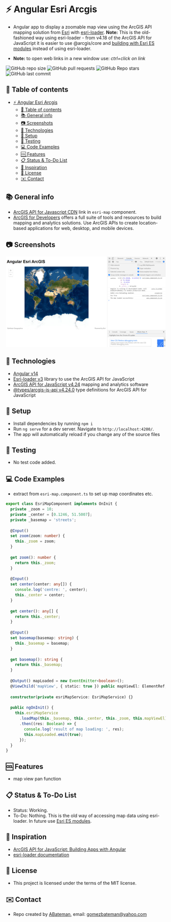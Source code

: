 # :zap: Angular Esri Arcgis

* Angular app to display a zoomable map view using the ArcGIS API mapping solution from [Esri](https://www.esri.com/en-us/home) with [esri-loader](https://github.com/Esri/esri-loader). **Note:** This is the old-fashioned way using esri-loader - from v4.18 of the ArcGIS API for JavaScript it is easier to use @arcgis/core and [building with Esri ES modules](https://developers.arcgis.com/javascript/latest/es-modules/) instead of using esri-loader.

* **Note:** to open web links in a new window use: _ctrl+click on link_

![GitHub repo size](https://img.shields.io/github/repo-size/AndrewJBateman/angular-esri-arcgis?style=plastic)
![GitHub pull requests](https://img.shields.io/github/issues-pr/AndrewJBateman/angular-esri-arcgis?style=plastic)
![GitHub Repo stars](https://img.shields.io/github/stars/AndrewJBateman/angular-esri-arcgis?style=plastic)
![GitHub last commit](https://img.shields.io/github/last-commit/AndrewJBateman/angular-esri-arcgis?style=plastic)

## :page_facing_up: Table of contents

* [:zap: Angular Esri Arcgis](#zap-angular-esri-arcgis)
  * [:page_facing_up: Table of contents](#page_facing_up-table-of-contents)
  * [:books: General info](#books-general-info)
  * [:camera: Screenshots](#camera-screenshots)
  * [:signal_strength: Technologies](#signal_strength-technologies)
  * [:floppy_disk: Setup](#floppy_disk-setup)
  * [:flashlight: Testing](#flashlight-testing)
  * [:computer: Code Examples](#computer-code-examples)
  * [:cool: Features](#cool-features)
  * [:clipboard: Status & To-Do List](#clipboard-status--to-do-list)
  * [:clap: Inspiration](#clap-inspiration)
  * [:file_folder: License](#file_folder-license)
  * [:envelope: Contact](#envelope-contact)

## :books: General info

* [ArcGIS API for Javascript CDN](https://developers.arcgis.com/javascript/latest/guide/get-api/#cdn) link in `esri-map` component.
* [ArcGIS for Developers](https://developers.arcgis.com/) offers a full suite of tools and resources to build mapping and analytics solutions. Use ArcGIS APIs to create location-based applications for web, desktop, and mobile devices.

## :camera: Screenshots

![Example screenshot](./img/map.png)

## :signal_strength: Technologies

* [Angular v14](https://angular.io/)
* [Esri-loader v3](https://github.com/Esri/esri-loader) library to use the ArcGIS API for JavaScript
* [ArcGIS API for JavaScript v4.24](https://developers.arcgis.com/javascript/) mapping and analytics software
* [@types/arcgis-js-api v4.24.0](https://www.npmjs.com/package/@types/arcgis-js-api) type definitions for ArcGIS API for JavaScript

## :floppy_disk: Setup

* Install dependencies by running `npm i`
* Run `ng serve` for a dev server. Navigate to `http://localhost:4200/`.
* The app will automatically reload if you change any of the source files

## :flashlight: Testing

* No test code added.

## :computer: Code Examples

* extract from `esri-map.component.ts` to set up map coordinates etc.

```typescript
export class EsriMapComponent implements OnInit {
  private _zoom = 10;
  private _center = [0.1246, 51.5007];
  private _basemap = 'streets';

  @Input()
  set zoom(zoom: number) {
    this._zoom = zoom;
  }

  get zoom(): number {
    return this._zoom;
  }

  @Input()
  set center(center: any[]) {
    console.log('centre: ', center);
    this._center = center;
  }

  get center(): any[] {
    return this._center;
  }

  @Input()
  set basemap(basemap: string) {
    this._basemap = basemap;
  }

  get basemap(): string {
    return this._basemap;
  }

  @Output() mapLoaded = new EventEmitter<boolean>();
  @ViewChild('mapView', { static: true }) public mapViewEl: ElementRef;

  constructor(private esriMapService: EsriMapService) {}

  public ngOnInit() {
    this.esriMapService
      .loadMap(this._basemap, this._center, this._zoom, this.mapViewEl)
      .then((res: Boolean) => {
        console.log('result of map loading: ', res);
        this.mapLoaded.emit(true);
      });
  }
}
```

## :cool: Features

* map view pan function

## :clipboard: Status & To-Do List

* Status: Working.
* To-Do: Nothing. This is the old way of accessing map data using esri-loader. In future use [Esri ES modules](https://developers.arcgis.com/javascript/latest/es-modules/).

## :clap: Inspiration

* [ArcGIS API for JavaScript: Building Apps with Angular](https://www.youtube.com/watch?v=ea4D-qGU0_0)
* [esri-loader documentation](https://www.npmjs.com/package/esri-loader)

## :file_folder: License

* This project is licensed under the terms of the MIT license.

## :envelope: Contact

* Repo created by [ABateman](https://github.com/AndrewJBateman), email: gomezbateman@yahoo.com
